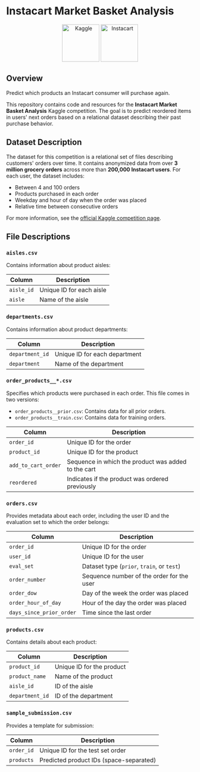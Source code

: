 # Instacart Market Basket Analysis

<p align="center">
  <img src="https://upload.wikimedia.org/wikipedia/commons/7/7c/Kaggle_logo.png" alt="Kaggle" height="100"> 
  <img src="https://d2kq0urxkarztv.cloudfront.net/5fad7c666514100070f6c76e/4102165/image-d1ec0f8e-dc85-46f0-b283-c33fc38d5e2a.png" alt="Instacart" height="100">
</p>

## Overview
Predict which products an Instacart consumer will purchase again.

This repository contains code and resources for the **Instacart Market Basket Analysis** Kaggle competition. The goal is to predict reordered items in users' next orders based on a relational dataset describing their past purchase behavior.

## Dataset Description
The dataset for this competition is a relational set of files describing customers' orders over time. It contains anonymized data from over **3 million grocery orders** across more than **200,000 Instacart users**. For each user, the dataset includes:
- Between 4 and 100 orders
- Products purchased in each order
- Weekday and hour of day when the order was placed
- Relative time between consecutive orders

For more information, see the [official Kaggle competition page](https://www.kaggle.com/c/instacart-market-basket-analysis).

## File Descriptions

### `aisles.csv`
Contains information about product aisles:

| Column     | Description           |
|------------|-----------------------|
| `aisle_id` | Unique ID for each aisle |
| `aisle`    | Name of the aisle     |

### `departments.csv`
Contains information about product departments:

| Column         | Description              |
|----------------|--------------------------|
| `department_id`| Unique ID for each department |
| `department`   | Name of the department   |


### `order_products__*.csv`
Specifies which products were purchased in each order. This file comes in two versions:
- `order_products__prior.csv`: Contains data for all prior orders.
- `order_products__train.csv`: Contains data for training orders.

| Column               | Description                                           |
|----------------------|-------------------------------------------------------|
| `order_id`           | Unique ID for the order                               |
| `product_id`         | Unique ID for the product                             |
| `add_to_cart_order`  | Sequence in which the product was added to the cart   |
| `reordered`          | Indicates if the product was ordered previously       |


### `orders.csv`
Provides metadata about each order, including the user ID and the evaluation set to which the order belongs:

| Column                | Description                                   |
|-----------------------|-----------------------------------------------|
| `order_id`            | Unique ID for the order                      |
| `user_id`             | Unique ID for the user                       |
| `eval_set`            | Dataset type (`prior`, `train`, or `test`)   |
| `order_number`        | Sequence number of the order for the user    |
| `order_dow`           | Day of the week the order was placed         |
| `order_hour_of_day`   | Hour of the day the order was placed         |
| `days_since_prior_order` | Time since the last order                  |


### `products.csv`
Contains details about each product:

| Column         | Description                |
|----------------|----------------------------|
| `product_id`   | Unique ID for the product  |
| `product_name` | Name of the product        |
| `aisle_id`     | ID of the aisle            |
| `department_id`| ID of the department       |


### `sample_submission.csv`
Provides a template for submission:

| Column      | Description                        |
|-------------|------------------------------------|
| `order_id`  | Unique ID for the test set order   |
| `products`  | Predicted product IDs (space-separated) |
